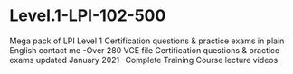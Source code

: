 # Level.1-LPI-102-500
Mega pack of LPI Level 1 Certification questions &amp; practice exams in plain English contact me
-Over 280 VCE file Certification questions &amp; practice exams updated January 2021
-Complete Training Course lecture videos
